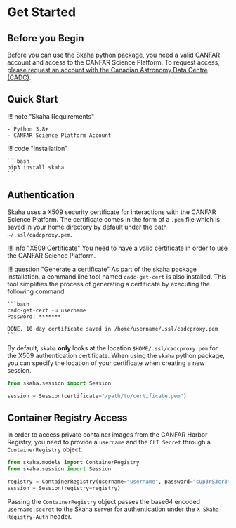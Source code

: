 # Get Started

## Before you Begin

Before you can use the Skaha python package, you need a valid CANFAR account and access to the CANFAR Science Platform. To request access, [please request an account with the Canadian Astronomy Data Centre (CADC)](https://www.cadc-ccda.hia-iha.nrc-cnrc.gc.ca/en/auth/request.html).

## Quick Start

!!! note "Skaha Requirements"

    - Python 3.8+
    - CANFAR Science Platform Account

!!! code "Installation"

    ```bash
    pip3 install skaha
    ```

## Authentication

Skaha uses a X509 security certificate for interactions with the CANFAR Science Platform. The certificate comes in the form of a `.pem` file which is saved in your home directory by default under the path `~/.ssl/cadcproxy.pem`.

!!! info "X509 Certificate"
    You need to have a valid certificate in order to use the CANFAR Science Platform.

!!! question "Generate a certificate"
    As part of the skaha package installation, a command line tool named `cadc-get-cert` is also installed. This tool simplifies the process of generating a certificate by executing the following command:

    ```bash
    cadc-get-cert -u username
    Password: *******

    DONE. 10 day certificate saved in /home/username/.ssl/cadcproxy.pem
    ```

By default, `skaha` **only** looks at the location `$HOME/.ssl/cadcproxy.pem` for the X509 authentication certificate. When using the `skaha` python package, you can specify the location of your certificate when creating a new session.

```python
from skaha.session import Session

session = Session(certificate="/path/to/certificate.pem")
```

## Container Registry Access

In order to access private container images from the CANFAR Harbor Registry, you need to provide a `username` and the `CLI Secret` through a `ContainerRegistry` object.

```python
from skaha.models import ContainerRegistry
from skaha.session import Session

registry = ContainerRegistry(username="username", password="sUp3rS3cr3t")
session = Session(registry=registry)
```

Passing the `ContainerRegistry` object passes the base64 encoded `username:secret` to the Skaha server for authentication under the `X-Skaha-Registry-Auth` header.